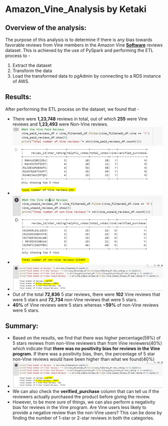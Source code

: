 # Amazon_Vine_Analysis by Ketaki
## Overview of the analysis:
The purpose of this analysis is to determine if there is any bias towards favorable reviews from Vine members in the Amazon Vine [**Software**](https://s3.amazonaws.com/amazon-reviews-pds/tsv/amazon_reviews_us_Software_v1_00.tsv.gz) reviews dataset. This is achieved by the use of PySpark and performing the ETL process to -
1. Extract the dataset
2. Transform the data
3. Load the transformed data to pgAdmin by connecting to a RDS instance of AWS.
## Results: 
After performing the ETL process on the dataset, we found that -
- There were **1,23,748** reviews in total, out of which **255** were Vine reviews and **1,23,493** were Non-Vine reviews.
- ![Vine Reviews](https://github.com/ketpradh/Amazon_Vine_Analysis/blob/main/Resources/Vine%20Reviews%20set.PNG)
- ![Non-Vine Reviews](https://github.com/ketpradh/Amazon_Vine_Analysis/blob/main/Resources/Non-Vine%20Reviews%20set.PNG)
- ![](https://github.com/ketpradh/Amazon_Vine_Analysis/blob/main/Resources/Reviews%20Total%20result%20set.PNG)
- Out of the total **72,836** 5 star reviews, there were **102** Vine reviews that were 5 stars and **72,734** non-Vine reviews that were 5 stars.
- **40%** of Vine reviews were 5 stars whereas **~59%** of non-Vine reviews were 5 stars.

## Summary: 
- Based on the results, we find that there was higher percentage(59%) of 5 stars reviews from non-Vine reviewers than from Vine reviewers(40%) which indicate that **there was no positivity bias for reviews in the Vine program.** If there was a positivity bias, then, the percentage of 5 star non-Vine reviews would have been higher than what we found(40%)
- ![Results Image](https://github.com/ketpradh/Amazon_Vine_Analysis/blob/main/Resources/Reviews%20Total%20result%20set.PNG)
- We can also check the **verified_purchase** column that can tell us if the reviewers actually purchased the product before giving the review.
- However, to be more sure of things, we can also perform a negativity bias for reviews in the Vine program. Are Vine users less likely to provide a negative review than the non-Vine users? This can be done by finding the number of 1-star or 2-star reviews in both the categories. 
